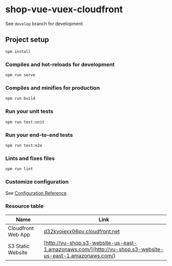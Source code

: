 # shop-vue-vuex-cloudfront

See `develop` branch for development

## Project setup
```
npm install
```

### Compiles and hot-reloads for development
```
npm run serve
```

### Compiles and minifies for production
```
npm run build
```

### Run your unit tests
```
npm run test:unit
```

### Run your end-to-end tests
```
npm run test:e2e
```

### Lints and fixes files
```
npm run lint
```

### Customize configuration
See [Configuration Reference](https://cli.vuejs.org/config/).

### Resource table
| Name               | Link                                                                   |
|--------------------|------------------------------------------------------------------------|
| Cloudfront Web App | [d32kvoiexx06pv.cloudfront.net](https://d32kvoiexx06pv.cloudfront.net) |
| S3 Static Website  | [http://vu-shop.s3-website-us-east-1.amazonaws.com/](http://vu-shop.s3-website-us-east-1.amazonaws.com/)                 | 

 


